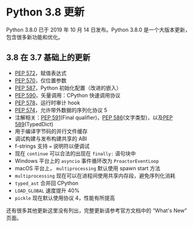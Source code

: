 # Python 3.8 更新

Python 3.8.0 已于 2019 年 10 月 14 日发布。Python 3.8.0 是一个大版本更新，包含很多新功能和优化。

## 3.8 在 3.7 基础上的更新

-   [PEP 572](https://www.python.org/dev/peps/pep-0572/)，赋值表达式
-   [PEP 570](https://www.python.org/dev/peps/pep-0570/)，仅位置参数
-   [PEP 587](https://www.python.org/dev/peps/pep-0587/)，Python 初始化配置（改进的嵌入）
-   [PEP 590](https://www.python.org/dev/peps/pep-0590/)，矢量调用：CPython 快速调用协议
-   [PEP 578](https://www.python.org/dev/peps/pep-0578)，运行时审计 hook
-   [PEP 574](https://www.python.org/dev/peps/pep-0574)，允许带外数据的序列化协议 5
-   注解相关：[PEP 591](https://www.python.org/dev/peps/pep-0591)(Final qualifier)，[PEP 586](https://www.python.org/dev/peps/pep-0586)(文字类型)，以及[PEP 589](https://www.python.org/dev/peps/pep-0589)(TypedDict)
-   用于编译字节码的并行文件缓存
-   调试构建与发布构建共享的 ABI
-   f-strings 支持 `=` 说明符以便调试
-   现在 `continue` 可以合法的出现在 `finally:` 语句块中
-   Windows 平台上的 `asyncio` 事件循环改为 `ProactorEventLoop`
-   macOS 平台上， `multiprocessing` 默认使用 spawn start 方法
-   `multiprocessing` 现在可以在进程间使用共享内存段，避免序列化消耗
-   `typed_ast` 合并回 CPython
-   `LOAD_GLOBAL` 速度提升 40%
-   `pickle` 现在默认使用协议 4，性能有所提高

还有很多其他更新这里没有列出，完整更新请参考官方文档中的 “What's New” 页面。

